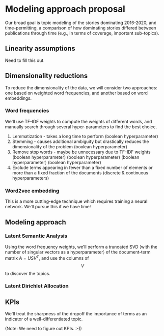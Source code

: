 # Modeling approach proposal

Our broad goal is topic modeling of the stories dominating 2016-2020, and time-permitting, a comparison of how dominating stories differed between publications through time (e.g., in terms of coverage, important sub-topics).

## Linearity assumptions

Need to fill this out.

## Dimensionality reductions

To reduce the dimensionality of the data, we will consider two approaches: one based on weighted word frequencies, and another based on word embeddings.

### Word frequencies

We'll use TF-IDF weights to compute the weights of different words, and manually search through several hyper-parameters to find the best choice.

 1. Lemmatization - takes a long time to perform (boolean hyperparameter)
 2. Stemming - causes additional ambiguity but drastically reduces the dimensionality of the problem (boolean hyperparameter)
 3. Remove stop words - maybe be unnecessary due to TF-IDF weights (boolean hyperparameter) (boolean hyperparameter) (boolean hyperparameter) (boolean hyperparameter)
 4. Exclude terms appearing in fewer than a fixed number of elements or more than a fixed fraction of the documents (discrete & continuous hyperparameters)

### Word2vec embedding

This is a more cutting-edge technique which requires training a neural network. We'll pursue this if we have time!

## Modeling approach

### Latent Semantic Analysis

Using the word frequency weights, we'll perform a truncated SVD (with the number of singular vectors as a hyperparameter) of the document-term matrix $A = USV^T$, and use the columns of $$V$$ to discover the topics.

### Latent Dirichlet Allocation

## KPIs

We'll treat the sharpness of the dropoff the importance of terms as an indicator of a well-differentiated topic.

(Note: We need to figure out KPIs. :-))
